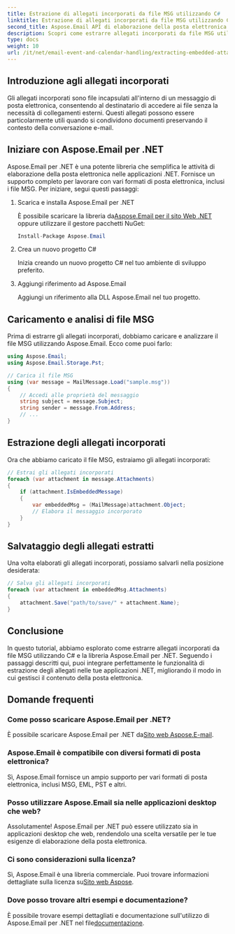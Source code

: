 ```yaml
---
title: Estrazione di allegati incorporati da file MSG utilizzando C#
linktitle: Estrazione di allegati incorporati da file MSG utilizzando C#
second_title: Aspose.Email API di elaborazione della posta elettronica .NET
description: Scopri come estrarre allegati incorporati da file MSG utilizzando C# e Aspose.Email per .NET. Una guida completa con esempi di codice sorgente.
type: docs
weight: 10
url: /it/net/email-event-and-calendar-handling/extracting-embedded-attachments-from-msg-files-using-csharp/
---
```


## Introduzione agli allegati incorporati

Gli allegati incorporati sono file incapsulati all'interno di un messaggio di posta elettronica, consentendo al destinatario di accedere ai file senza la necessità di collegamenti esterni. Questi allegati possono essere particolarmente utili quando si condividono documenti preservando il contesto della conversazione e-mail.

## Iniziare con Aspose.Email per .NET

Aspose.Email per .NET è una potente libreria che semplifica le attività di elaborazione della posta elettronica nelle applicazioni .NET. Fornisce un supporto completo per lavorare con vari formati di posta elettronica, inclusi i file MSG. Per iniziare, segui questi passaggi:

1. Scarica e installa Aspose.Email per .NET

    È possibile scaricare la libreria da[Aspose.Email per il sito Web .NET](https://releases.aspose.com/email/net) oppure utilizzare il gestore pacchetti NuGet:
   
   ```csharp
   Install-Package Aspose.Email
   ```

2. Crea un nuovo progetto C#

   Inizia creando un nuovo progetto C# nel tuo ambiente di sviluppo preferito.

3. Aggiungi riferimento ad Aspose.Email

   Aggiungi un riferimento alla DLL Aspose.Email nel tuo progetto.

## Caricamento e analisi di file MSG

Prima di estrarre gli allegati incorporati, dobbiamo caricare e analizzare il file MSG utilizzando Aspose.Email. Ecco come puoi farlo:

```csharp
using Aspose.Email;
using Aspose.Email.Storage.Pst;

// Carica il file MSG
using (var message = MailMessage.Load("sample.msg"))
{
    // Accedi alle proprietà del messaggio
    string subject = message.Subject;
    string sender = message.From.Address;
    // ...
}
```

## Estrazione degli allegati incorporati

Ora che abbiamo caricato il file MSG, estraiamo gli allegati incorporati:

```csharp
// Estrai gli allegati incorporati
foreach (var attachment in message.Attachments)
{
    if (attachment.IsEmbeddedMessage)
    {
        var embeddedMsg = (MailMessage)attachment.Object;
        // Elabora il messaggio incorporato
    }
}
```

## Salvataggio degli allegati estratti

Una volta elaborati gli allegati incorporati, possiamo salvarli nella posizione desiderata:

```csharp
// Salva gli allegati incorporati
foreach (var attachment in embeddedMsg.Attachments)
{
    attachment.Save("path/to/save/" + attachment.Name);
}
```

## Conclusione

In questo tutorial, abbiamo esplorato come estrarre allegati incorporati da file MSG utilizzando C# e la libreria Aspose.Email per .NET. Seguendo i passaggi descritti qui, puoi integrare perfettamente le funzionalità di estrazione degli allegati nelle tue applicazioni .NET, migliorando il modo in cui gestisci il contenuto della posta elettronica.

## Domande frequenti

### Come posso scaricare Aspose.Email per .NET?

È possibile scaricare Aspose.Email per .NET da[Sito web Aspose.E-mail](https://releases.aspose.com/email/net).

### Aspose.Email è compatibile con diversi formati di posta elettronica?

Sì, Aspose.Email fornisce un ampio supporto per vari formati di posta elettronica, inclusi MSG, EML, PST e altri.

### Posso utilizzare Aspose.Email sia nelle applicazioni desktop che web?

Assolutamente! Aspose.Email per .NET può essere utilizzato sia in applicazioni desktop che web, rendendolo una scelta versatile per le tue esigenze di elaborazione della posta elettronica.

### Ci sono considerazioni sulla licenza?

 Sì, Aspose.Email è una libreria commerciale. Puoi trovare informazioni dettagliate sulla licenza su[Sito web Aspose](https://purchase.aspose.com).

### Dove posso trovare altri esempi e documentazione?

 È possibile trovare esempi dettagliati e documentazione sull'utilizzo di Aspose.Email per .NET nel file[documentazione](https://reference.aspose.com/email/net).